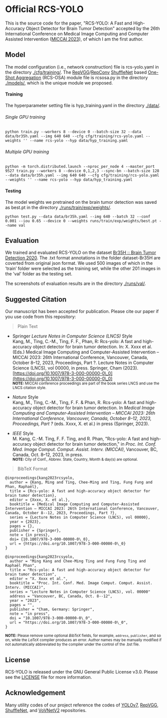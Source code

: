 # Official RCS-YOLO
This is the source code for the paper, "RCS-YOLO: A Fast and High-Accuracy Object Detector for Brain Tumor Detection" accepted by the 26th International Conference on Medical Image Computing and Computer Assisted Intervention ([MICCAI 2023](https://conferences.miccai.org/2023/en/)), of which I am the first author.

## Model
The model configuration (i.e., network construction) file is rcs-yolo.yaml in the directory [./cfg/training/](https://github.com/mkang315/RCS-YOLO/tree/main/cfg/training). The [RepVGG](https://openaccess.thecvf.com/content/CVPR2021/papers/Ding_RepVGG_Making_VGG-Style_ConvNets_Great_Again_CVPR_2021_paper.pdf)/[RepConv](https://arxiv.org/pdf/2207.02696.pdf) [ShuffleNet](https://openaccess.thecvf.com/content_ECCV_2018/papers/Ningning_Light-weight_CNN_Architecture_ECCV_2018_paper.pdf) based [One-Shot Aggregation](https://openaccess.thecvf.com/content_CVPR_2020/papers/Lee_CenterMask_Real-Time_Anchor-Free_Instance_Segmentation_CVPR_2020_paper.pdf) (RCS-OSA) module file is rcsosa.py in the directory [./models/](https://github.com/mkang315/RCS-YOLO/tree/main/models), which is the unique module we proposed.

#### Training

The hyperparameter setting file is hyp_training.yaml in the directory [./data/](https://github.com/mkang315/RCS-YOLO/tree/main/data).

###### Single GPU training
```
python train.py --workers 8 --device 0 --batch-size 32 --data data/br35h.yaml --img 640 640 --cfg cfg/training/rcs-yolo.yaml --weights '' --name rcs-yolo --hyp data/hyp_training.yaml
```

###### Multiple GPU training
```
python -m torch.distributed.launch --nproc_per_node 4 --master_port 9527 train.py --workers 8 --device 0,1,2,3 --sync-bn --batch-size 128 --data data/br35h.yaml --img 640 640 --cfg cfg/training/rcs-yolo.yaml --weights '' --name rcs-yolo --hyp data/hyp_training.yaml
```

#### Testing

The model weights we pretrained on the brain tumor detection was saved as best.pt in the directory [./runs/train/exp/weights/](https://github.com/mkang315/RCS-YOLO/tree/main/runs/train).
```
python test.py --data data/br35h.yaml --img 640 --batch 32 --conf 0.001 --iou 0.65 --device 0 --weights runs/train/exp/weights/best.pt --name val
```

## Evaluation
We trained and evaluated RCS-YOLO on the dataset [Br35H :: Brain Tumor Detection 2020](https://www.kaggle.com/datasets/ahmedhamada0/brain-tumor-detection). The .txt format annotations in the folder dataset-Br35H are coverted from original json format. We used 500 images of which in the ’train’ folder were selected as the training set, while the other 201 images in the ’val’ folder as the testing set. <br />

The screenshots of evaluation results are in the directory [./runs/val/](https://github.com/mkang315/RCS-YOLO/tree/main/runs/val).

## Suggested Citation
Our manuscript has been accepted for publication. Please cite our paper if you use code from this repository:
> Plain Text

- Springer *Lecture Notes in Computer Science (LNCS)* Style</br>
Kang, M., Ting, C.-M., Ting, F. F., Phan, R: Rcs-yolo: A fast and high-accuracy object detector for brain tumor detection. In: X. Xxxx et al. (Eds.) Medical Image Computing and Computer-Assisted Intervention – MICCAI 2023: 26th International Conference, Vancouver, Canada, October 8–12, 2023, Proceedings, Part ?. Lecture Notes in Computer Science (LNCS), vol 00000, in press. Springer, Cham (2023). [https://doi.org/10.1007/978-3-000-00000-0\_0](https://doi.org/10.1007/978-3-000-00000-0\_0)</br>
<sup>**NOTE:** MICCAI conference proceedings are part of the book series LNCS and use the LNCS citation style.</sup>

- *Nature* Style</br>
Kang, M., Ting, C.-M., Ting, F. F. & Phan, R. Rcs-yolo: A fast and high-accuracy object detector for brain tumor detection. In *Medical Image Computing and Computer-Assisted Intervention – MICCAI 2023: 26th International Conference, Vancouver, Canada, October 8–12, 2023, Proceedings, Part ?* (eds. Xxxx, X. et al.) in press (Springer, 2023).</br>

- *IEEE* Style</br>
M. Kang, C.-M. Ting, F. F. Ting, and R. Phan, "Rcs-yolo: A fast and high-accuracy object detector for brain tumor detection," in *Proc. Int. Conf. Med. Image Comput. Comput. Assist. Interv. (MICCAI)*, Vancouver, BC, Canada, Oct. 8–12, 2023, in press.</br>
<sup>**NOTE:** City of Conf., Abbrev. State, Country, Month & day(s) are optional.</sup>

> BibTeX Format</br>
```
@inproceedings{kang2023rcsyolo,
  author = {Kang, Ming and Ting, Chee-Ming and Ting, Fung Fung and Phan, Raphaël},
  title = {Rcs-yolo: A fast and high-accuracy object detector for brain tumor detection},
  editor = {Xxxx, X. et al.},
  booktitle = {Medical Image Computing and Computer-Assisted Intervention – MICCAI 2023: 26th International Conference, Vancouver, Canada, October 8--12, 2023, Proceedings, Part ?},
  series = {Lecture Notes in Computer Science (LNCS), vol 00000},
  year = {2023},
  pages = {},
  publisher = {Springer},
  note = {in press},
  doi= {10.1007/978-3-000-00000-0\_0},
  url = {https://doi.org/10.1007/978-3-000-00000-0\_0}
}
```
```
@inproceedings{kang2023rcsyolo,
  author = "Ming Kang and Chee-Ming Ting and Fung Fung Ting and Raphaël Phan",
  title = "Rcs-yolo: A fast and high-accuracy object detector for brain tumor detection",
  editor = "X. Xxxx et al.",
  booktitle = "Proc. Int. Conf. Med. Image Comput. Comput. Assist. Interv. (MICCAI)",
  series = "Lecture Notes in Computer Science (LNCS), vol. 00000"
  address = "Vancouver, BC, Canada, Oct. 8--12",
  year = "2023",
  pages = "",
  publisher = "Cham, Germany: Springer",
  note = "in press",
  doi = "10.1007/978-3-000-00000-0\_0",
  url = "https://doi.org/10.1007/978-3-000-00000-0\_0",
}
```
<sup>**NOTE:** Please remove some optional *BibTeX* fields, for example, `address`, `publisher`, and so on, while the *LaTeX* compiler produces an error. Author names may be manually modified if not automatically abbreviated by the compiler under the control of the .bst file.</sup>

## License
RCS-YOLO is released under the GNU General Public License v3.0. Please see the [LICENSE](https://github.com/mkang315/RCS-YOLO/blob/main/LICENSE) file for more information.

## Acknowledgement
Many utility codes of our project reference the codes of [YOLOv7](https://github.com/WongKinYiu/yolov7), [RepVGG](https://github.com/DingXiaoH/RepVGG), [ShuffleNet](https://github.com/megvii-model/ShuffleNet-Series), and [VoVNetV2](https://github.com/youngwanLEE/vovnet-detectron2) repositories.
